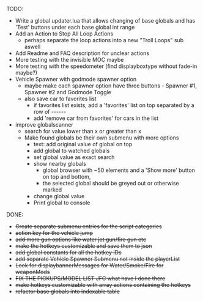 TODO:
- Write a global updater.lua that allows changing of base globals and has 'Test' buttons under each base global int range
- Add an Action to Stop All Loop Actions
  - perhaps separate the loop actions into a new "Troll Loops" sub aswell
- Add Readme and FAQ description for unclear actions
- More testing with the invisible MOC maybe
- More testing with the speedometer (find displayboxtype without fade-in maybe?)
- Vehicle Spawner with godmode spawner option
  - maybe make each spawner option have three buttons - Spawner #1, Spawner #2 and Godmode Toggle
  - also save car to favorites list
    - if favorites list exists, add a 'favorites' list on top separated by a row of ------
    - add 'remove car from favorites' for cars in the list
- improve globalscanner
  - search for value lower than x or greater than x
  - Make found globals be their own submenu with more options
    - text: add original value of global on top
    - add global to watched globals
    - set global value as exact search
    - show nearby globals
      - global browser with ~50 elements and a 'Show more' button on top and bottom, 
      - the selected global should be greyed out or otherwise marked
    - change global value
    - Print global to console

DONE:
- ~~Create separate submenu entries for the script categories~~
- ~~action key for the vehicle jump~~
- ~~add more gun options like water jet gun/fire gun etc~~
- ~~make the hotkeys customizable and save them to json~~
- ~~add global constants for all the hotkey IDs~~
- ~~add separate Vehicle Spawner Submenu not inside the playerList~~
- ~~Look for displaybannerMessages for Water/Smoke/Fire for weaponMods~~
- ~~FIX THE PICKUPS/MODEL LIST JFC what have I done there~~
- ~~make hotkeys customizable with array actions containing the hotkeys~~
- ~~refactor base globals into indexable table~~